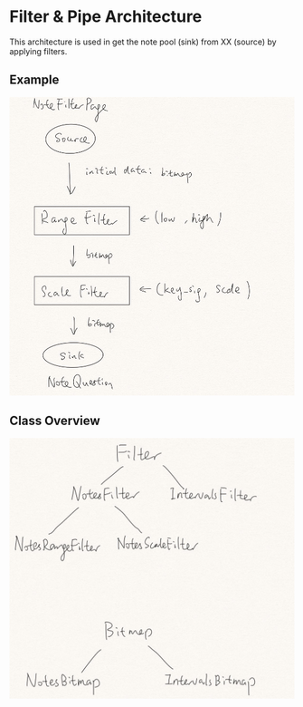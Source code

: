 # Filter & Pipe Architecture

This architecture is used in get the note pool (sink) from XX (source) by applying filters.

## Example
![alt text](../images/filter_notes_idea.jpg
 "filter example")


## Class Overview
![alt text](../images/filter_bitmap_class_overview.jpg
 "filter and bitmap class overview")

